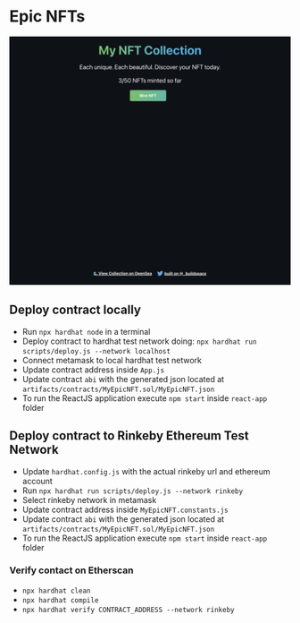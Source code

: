 # Epic NFTs

![Screenshot](images/screenshot.png)

## Deploy contract locally

- Run `npx hardhat node` in a terminal
- Deploy contract to hardhat test network doing: `npx hardhat run scripts/deploy.js --network localhost`
- Connect metamask to local hardhat test network
- Update contract address inside `App.js`
- Update contract `abi` with the generated json located at `artifacts/contracts/MyEpicNFT.sol/MyEpicNFT.json`
- To run the ReactJS application execute `npm start` inside `react-app` folder

## Deploy contract to Rinkeby Ethereum Test Network

- Update `hardhat.config.js` with the actual rinkeby url and ethereum account
- Run `npx hardhat run scripts/deploy.js --network rinkeby`
- Select rinkeby network in metamask
- Update contract address inside `MyEpicNFT.constants.js`
- Update contract `abi` with the generated json located at `artifacts/contracts/MyEpicNFT.sol/MyEpicNFT.json`
- To run the ReactJS application execute `npm start` inside `react-app` folder

### Verify contact on Etherscan

- `npx hardhat clean `
- `npx hardhat compile`
- `npx hardhat verify CONTRACT_ADDRESS --network rinkeby`
